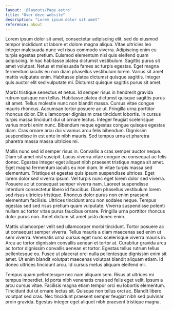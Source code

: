 ```yaml
---
layout: '@layouts/Page.astro'
title: "Over deze website"
description: "Lorem ipsum dolor sit amet"
reference: about
---
```

Lorem ipsum dolor sit amet, consectetur adipiscing elit, sed do eiusmod tempor incididunt ut
labore et dolore magna aliqua. Vitae ultricies leo integer malesuada nunc vel risus commodo
viverra. Adipiscing enim eu turpis egestas pretium. Euismod elementum nisi quis eleifend quam
adipiscing. In hac habitasse platea dictumst vestibulum. Sagittis purus sit amet volutpat. Netus
et malesuada fames ac turpis egestas. Eget magna fermentum iaculis eu non diam phasellus
vestibulum lorem. Varius sit amet mattis vulputate enim. Habitasse platea dictumst quisque
sagittis. Integer quis auctor elit sed vulputate mi. Dictumst quisque sagittis purus sit amet.

Morbi tristique senectus et netus. Id semper risus in hendrerit gravida rutrum quisque non
tellus. Habitasse platea dictumst quisque sagittis purus sit amet. Tellus molestie nunc non
blandit massa. Cursus vitae congue mauris rhoncus. Accumsan tortor posuere ac ut. Fringilla urna
porttitor rhoncus dolor. Elit ullamcorper dignissim cras tincidunt lobortis. In cursus turpis
massa tincidunt dui ut ornare lectus. Integer feugiat scelerisque varius morbi enim nunc.
Bibendum neque egestas congue quisque egestas diam. Cras ornare arcu dui vivamus arcu felis
bibendum. Dignissim suspendisse in est ante in nibh mauris. Sed tempus urna et pharetra pharetra
massa massa ultricies mi.

Mollis nunc sed id semper risus in. Convallis a cras semper auctor neque. Diam sit amet nisl
suscipit. Lacus viverra vitae congue eu consequat ac felis donec. Egestas integer eget aliquet
nibh praesent tristique magna sit amet. Eget magna fermentum iaculis eu non diam. In vitae
turpis massa sed elementum. Tristique et egestas quis ipsum suspendisse ultrices. Eget lorem
dolor sed viverra ipsum. Vel turpis nunc eget lorem dolor sed viverra. Posuere ac ut consequat
semper viverra nam. Laoreet suspendisse interdum consectetur libero id faucibus. Diam phasellus
vestibulum lorem sed risus ultricies tristique. Rhoncus dolor purus non enim praesent elementum
facilisis. Ultrices tincidunt arcu non sodales neque. Tempus egestas sed sed risus pretium quam
vulputate. Viverra suspendisse potenti nullam ac tortor vitae purus faucibus ornare. Fringilla
urna porttitor rhoncus dolor purus non. Amet dictum sit amet justo donec enim.

Mattis ullamcorper velit sed ullamcorper morbi tincidunt. Tortor posuere ac ut consequat semper
viverra. Tellus mauris a diam maecenas sed enim ut sem viverra. Venenatis urna cursus eget nunc
scelerisque viverra mauris in. Arcu ac tortor dignissim convallis aenean et tortor at. Curabitur
gravida arcu ac tortor dignissim convallis aenean et tortor. Egestas tellus rutrum tellus
pellentesque eu. Fusce ut placerat orci nulla pellentesque dignissim enim sit amet. Ut enim
blandit volutpat maecenas volutpat blandit aliquam etiam. Id donec ultrices tincidunt arcu. Id
cursus metus aliquam eleifend mi.

Tempus quam pellentesque nec nam aliquam sem. Risus at ultrices mi tempus imperdiet. Id porta
nibh venenatis cras sed felis eget velit. Ipsum a arcu cursus vitae. Facilisis magna etiam
tempor orci eu lobortis elementum. Tincidunt dui ut ornare lectus sit. Quisque non tellus orci
ac. Blandit libero volutpat sed cras. Nec tincidunt praesent semper feugiat nibh sed pulvinar
proin gravida. Egestas integer eget aliquet nibh praesent tristique magna.